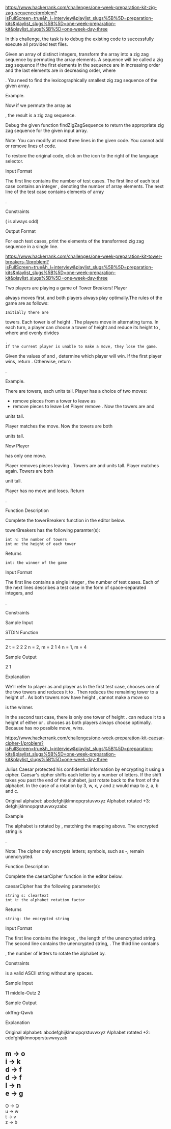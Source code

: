 https://www.hackerrank.com/challenges/one-week-preparation-kit-zig-zag-sequence/problem?isFullScreen=true&h_l=interview&playlist_slugs%5B%5D=preparation-kits&playlist_slugs%5B%5D=one-week-preparation-kit&playlist_slugs%5B%5D=one-week-day-three


In this challenge, the task is to debug the existing code to successfully execute all provided test files.

Given an array of
distinct integers, transform the array into a zig zag sequence by permuting the array elements. A sequence will be called a zig zag sequence if the first elements in the sequence are in increasing order and the last elements are in decreasing order, where

. You need to find the lexicographically smallest zig zag sequence of the given array.

Example.

Now if we permute the array as

, the result is a zig zag sequence.

Debug the given function findZigZagSequence to return the appropriate zig zag sequence for the given input array.

Note: You can modify at most three lines in the given code. You cannot add or remove lines of code.

To restore the original code, click on the icon to the right of the language selector.

Input Format

The first line contains
the number of test cases. The first line of each test case contains an integer , denoting the number of array elements. The next line of the test case contains elements of array

.

Constraints


( is always odd)

Output Format

For each test cases, print the elements of the transformed zig zag sequence in a single line.


https://www.hackerrank.com/challenges/one-week-preparation-kit-tower-breakers-1/problem?isFullScreen=true&h_l=interview&playlist_slugs%5B%5D=preparation-kits&playlist_slugs%5B%5D=one-week-preparation-kit&playlist_slugs%5B%5D=one-week-day-three


Two players are playing a game of Tower Breakers! Player

always moves first, and both players always play optimally.The rules of the game are as follows:

    Initially there are 

towers.
Each tower is of height
.
The players move in alternating turns.
In each turn, a player can choose a tower of height
and reduce its height to , where and evenly divides

    .
    If the current player is unable to make a move, they lose the game.

Given the values of
and , determine which player will win. If the first player wins, return . Otherwise, return

.

Example.

There are towers, each units tall. Player has a choice of two moves:
- remove pieces from a tower to leave as
- remove pieces to leave Let Player remove . Now the towers are and

units tall.

Player
matches the move. Now the towers are both

units tall.

Now Player

has only one move.

Player
removes pieces leaving . Towers are and units tall.
Player matches again. Towers are both

unit tall.

Player
has no move and loses. Return

.

Function Description

Complete the towerBreakers function in the editor below.

towerBreakers has the following paramter(s):

    int n: the number of towers
    int m: the height of each tower

Returns

    int: the winner of the game

Input Format

The first line contains a single integer
, the number of test cases.
Each of the next lines describes a test case in the form of space-separated integers, and

.

Constraints

Sample Input

STDIN   Function
-----   --------
2       t = 2
2 2     n = 2, m = 2
1 4     n = 1, m = 4

Sample Output

2
1

Explanation

We'll refer to player
as and player as In the first test case, chooses one of the two towers and reduces it to . Then reduces the remaining tower to a height of . As both towers now have height , cannot make a move so

is the winner.

In the second test case, there is only one tower of height
. can reduce it to a height of either or . chooses as both players always choose optimally. Because has no possible move, wins.


https://www.hackerrank.com/challenges/one-week-preparation-kit-caesar-cipher-1/problem?isFullScreen=true&h_l=interview&playlist_slugs%5B%5D=preparation-kits&playlist_slugs%5B%5D=one-week-preparation-kit&playlist_slugs%5B%5D=one-week-day-three


Julius Caesar protected his confidential information by encrypting it using a cipher. Caesar's cipher shifts each letter by a number of letters. If the shift takes you past the end of the alphabet, just rotate back to the front of the alphabet. In the case of a rotation by 3, w, x, y and z would map to z, a, b and c.

Original alphabet:      abcdefghijklmnopqrstuvwxyz
Alphabet rotated +3:    defghijklmnopqrstuvwxyzabc

Example

The alphabet is rotated by , matching the mapping above. The encrypted string is

.

Note: The cipher only encrypts letters; symbols, such as -, remain unencrypted.

Function Description

Complete the caesarCipher function in the editor below.

caesarCipher has the following parameter(s):

    string s: cleartext
    int k: the alphabet rotation factor

Returns

    string: the encrypted string

Input Format

The first line contains the integer,
, the length of the unencrypted string.
The second line contains the unencrypted string, .
The third line contains

, the number of letters to rotate the alphabet by.

Constraints



is a valid ASCII string without any spaces.

Sample Input

11
middle-Outz
2

Sample Output

okffng-Qwvb

Explanation

Original alphabet:      abcdefghijklmnopqrstuvwxyz
Alphabet rotated +2:    cdefghijklmnopqrstuvwxyzab

m -> o  
i -> k  
d -> f  
d -> f  
l -> n  
e -> g  
-  
O -> Q  
u -> w  
t -> v  
z -> b  
